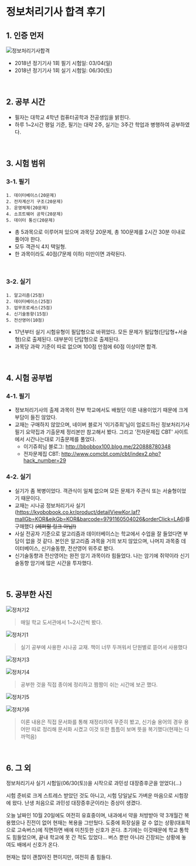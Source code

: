 # 정보처리기사 합격 후기



## 1. 인증 먼저

![정보처리기사합격](https://i.imgur.com/9hzZdkp.png)

- 2018년 정기기사 1회 필기 시험일: 03/04(일)
- 2018년 정기기사 1회 실기 시험일: 06/30(토)

<br>

## 2. 공부 시간

- 필자는 대학교 4학년 컴퓨터공학과 전공생임을 밝힌다.
- 하루 1~2시간 평일 기준, 필기는 대략 2주, 실기는 3주간 학업과 병행하여 공부하였다.

<br>

## 3. 시험 범위

### 3-1. 필기

```
1. 데이터베이스(20문제)
2. 전자계산기 구조(20문제)
3. 운영체제(20문제)
4. 소프트웨어 공학(20문제)
5. 데이터 통신(20문제)
```

- 총 5과목으로 이루어져 있으며 과목당 20문제, 총 100문제를 2시간 30분 이내로 풀어야 한다.
- 모두 객관식 4지 택일형.
- 한 과목이라도 40점(7문제 이하) 미만이면 과락된다.

<br>

### 3-2. 실기

```
1. 알고리즘(25점)
2. 데이터베이스(25점)
3. 업무프로세스(25점)
4. 신기술동향(15점)
5. 전산영어(10점)
```

- 17년부터 실기 시험유형이 필답형으로 바뀌었다.  모든 문제가 필답형(단답형+서술형)으로 출제된다. 대부분이 단답형으로 출제된다.
- 과목당 과락 기준이 따로 없으며 100점 만점에 60점 이상이면 합격. 

<br>

## 4. 시험 공부법

### 4-1. 필기

- 정보처리기사의 출제 과목이 전부 학교에서도 배웠던 이론 내용이었기 때문에 크게 부담이 들진 않았다. 
- 교재는 구매하지 않았으며, 네이버 블로거 '이기쥬희'님이 업로드하신 정보처리기사 필기 요약집과 기출문제 정리본만 참고해서 봤다. 그리고 '전자문제집 CBT' 사이트에서 시간나는대로 기출문제를 풀었다.
  - 이기쥬희님 블로그: http://bbobbox100.blog.me/220888780348
  - 전자문제집 CBT: http://www.comcbt.com/cbt/index2.php?hack_number=29

### 4-2. 실기

- 실기가 좀 복병이었다. 객관식이 일체 없으며 모든 문제가 주관식 또는 서술형이었기 때문이다.
- 교재는 시나공 정보처리기사 실기(https://kyobobook.co.kr/product/detailViewKor.laf?mallGb=KOR&ejkGb=KOR&barcode=9791160504026&orderClick=LA6)를 구매했다 ~~(레퍼럴 링크 아님!)~~
- 사실 전공자 기준으로 알고리즘과 데이터베이스는 학교에서 수업을 잘 들었다면 부담이 없을 것 같다. 본인은 알고리즘 과목을 거의 보지 않았으며, 나머지 과목중 데이터베이스, 신기술동향, 전산영어 위주로 봤다.
- 신기술동향과 전산영어는 완전 암기 과목이라 힘들었다. 나는 암기에 쥐약이라 신기술동향 암기에 많은 시간을 투자했다.

<br>

## 5. 공부한 사진



![정처기2](https://i.imgur.com/mCglnAN.jpg)

> 매일 학교 도서관에서 1~2시간씩 봤다.



![정처기1](https://i.imgur.com/gc8bFdc.jpg)

> 실기 공부에 사용한 시나공 교재. 책이 너무 두꺼워서 단원별로 뜯어서 사용했다



![정처기3](https://i.imgur.com/ln4bNrt.jpg)



![정처기4](https://i.imgur.com/YNaV4Kj.jpg)

> 공부한 것을 직접 종이에 정리하고 짬짬이 쉬는 시간에 보곤 했다.



![정처기5](https://i.imgur.com/zlV1fw5.jpg)



![정처기6](https://i.imgur.com/EsAWRmg.jpg)

> 이론 내용은 직접 문서화를 통해 재정리하여 꾸준히 봤고, 신기술 용어의 경우 용어만 따로 정리해 문서화 시켰고 이것 또한 틈틈이 보며 뜻을 복기했다(현재는 다 까먹음)

<br>

## 6. 그 외

정보처리기사 실기 시험일(06/30(토))을 시작으로 과민성 대장증후군을 얻었다(...)

시험 준비로 크게 스트레스 받았던 것도 아니고, 시험 당일날도 가벼운 마음으로 시험장에 왔다.
난생 처음으로 과민성 대장증후군이라는 증상이 생겼다.

오늘 날짜인 10월 20일에도 여전히 유효중이며, 내과에서 약을 처방받아 약 3개월간 복용했으나 진전이 없어 현재는 복용을 그만뒀다. 도중에 화장실을 갈 수 없는 상황(대표적으로 고속버스)에 직면하면 배에 미친듯한 신호가 온다. 초기에는 이것때문에 학교 통학도 힘들었으며, 끝내 학교에 못 간 적도 있었다... 버스 뿐만 아니라 긴장되는 상황에 놓여도 배에서 신호가 온다. 

현재는 많이 괜찮아진 편이지만, 여전히 좀 힘들다.